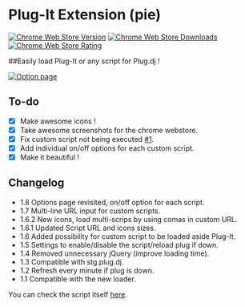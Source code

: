 # Plug-It Extension (pie)  

[![Chrome Web Store Version](https://img.shields.io/chrome-web-store/v/bikeoipagmbnkipclndbmfkjdcljocej.svg?maxAge=2592000)](https://chrome.google.com/webstore/detail/plug-it-extension/bikeoipagmbnkipclndbmfkjdcljocej)
[![Chrome Web Store Downloads](https://img.shields.io/chrome-web-store/d/bikeoipagmbnkipclndbmfkjdcljocej.svg?maxAge=2592000)](https://chrome.google.com/webstore/detail/plug-it-extension/bikeoipagmbnkipclndbmfkjdcljocej)
[![Chrome Web Store Rating](https://img.shields.io/chrome-web-store/rating/bikeoipagmbnkipclndbmfkjdcljocej.svg?maxAge=2592000)](https://chrome.google.com/webstore/detail/plug-it-extension/bikeoipagmbnkipclndbmfkjdcljocej/reviews)

##Easily load Plug-It or any script for Plug.dj !  

[![Option page](http://i.imgur.com/nKm6GfG.png)](https://chrome.google.com/webstore/detail/plug-it-extension/bikeoipagmbnkipclndbmfkjdcljocej)

## To-do

- [x] Make awesome icons !  
- [x] Take awesome screenshots for the chrome webstore.  
- [x] Fix custom script not being executed [#1](https://github.com/Plug-It/pie/issues/1).  
- [x] Add individual on/off options for each custom script.  
- [x] Make it beautiful !  

## Changelog  

- 1.8 Options page revisited, on/off option for each script.  
- 1.7 Multi-line URL input for custom scripts.  
- 1.6.2 New icons, load multi-scrips by using comas in custom URL.  
- 1.6.1 Updated Script URL and icons sizes.  
- 1.6 Added possibility for custom script to be loaded aside Plug-It.  
- 1.5 Settings to enable/disable the script/reload plug if down.  
- 1.4 Removed unnecessary jQuery (improve loading time).  
- 1.3 Compatible with stg.plug.dj.  
- 1.2 Refresh every minute if plug is down.  
- 1.1 Compatible with the new loader.  

You can check the script itself [here](https://github.com/Plug-It/pi).
